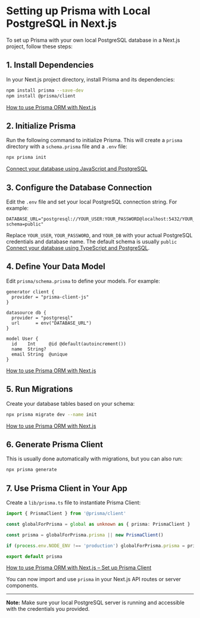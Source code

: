 # Setting up Prisma with Local PostgreSQL in Next.js

To set up Prisma with your own local PostgreSQL database in a Next.js project, follow these steps:

## 1. Install Dependencies

In your Next.js project directory, install Prisma and its dependencies:

```bash
npm install prisma --save-dev
npm install @prisma/client
```

[How to use Prisma ORM with Next.js](https://www.prisma.io/docs/guides/nextjs)

## 2. Initialize Prisma

Run the following command to initialize Prisma. This will create a `prisma` directory with a `schema.prisma` file and a `.env` file:

```bash
npx prisma init
```

[Connect your database using JavaScript and PostgreSQL](https://www.prisma.io/docs/getting-started/setup-prisma/start-from-scratch/relational-databases/connect-your-database-node-postgresql)

## 3. Configure the Database Connection

Edit the `.env` file and set your local PostgreSQL connection string. For example:

```env
DATABASE_URL="postgresql://YOUR_USER:YOUR_PASSWORD@localhost:5432/YOUR_DB?schema=public"
```

Replace `YOUR_USER`, `YOUR_PASSWORD`, and `YOUR_DB` with your actual PostgreSQL credentials and database name. The default schema is usually `public` [Connect your database using TypeScript and PostgreSQL](https://www.prisma.io/docs/getting-started/setup-prisma/start-from-scratch/relational-databases/connect-your-database-typescript-postgresql).

## 4. Define Your Data Model

Edit `prisma/schema.prisma` to define your models. For example:

```prisma
generator client {
  provider = "prisma-client-js"
}

datasource db {
  provider = "postgresql"
  url      = env("DATABASE_URL")
}

model User {
  id    Int     @id @default(autoincrement())
  name  String?
  email String  @unique
}
```

[How to use Prisma ORM with Next.js](https://www.prisma.io/docs/guides/nextjs)

## 5. Run Migrations

Create your database tables based on your schema:

```bash
npx prisma migrate dev --name init
```

[How to use Prisma ORM with Next.js](https://www.prisma.io/docs/guides/nextjs)

## 6. Generate Prisma Client

This is usually done automatically with migrations, but you can also run:

```bash
npx prisma generate
```

## 7. Use Prisma Client in Your App

Create a `lib/prisma.ts` file to instantiate Prisma Client:

```typescript
import { PrismaClient } from '@prisma/client'

const globalForPrisma = global as unknown as { prisma: PrismaClient }

const prisma = globalForPrisma.prisma || new PrismaClient()

if (process.env.NODE_ENV !== 'production') globalForPrisma.prisma = prisma

export default prisma
```

[How to use Prisma ORM with Next.js – Set up Prisma Client](https://www.prisma.io/docs/guides/nextjs#25-set-up-prisma-client)

You can now import and use `prisma` in your Next.js API routes or server components.

---

**Note:** Make sure your local PostgreSQL server is running and accessible with the credentials you provided.
